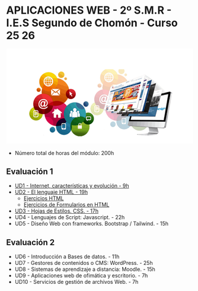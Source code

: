 # APLICACIONES WEB - 2º S.M.R - I.E.S Segundo de Chomón - Curso 25 26

![Lenguaje de Marcas y Sistemas de Gestión de la Información](./img/Aweb.png)

- Número total de horas del módulo: 200h

## Evaluación 1

- [UD1 - Internet, características y evolución - 9h](./UD1/readme.md)
- [UD2 - El lenguaje HTML - 19h](./UD2/readme.md)
    - [Ejercicios HTML](./UD2/Dia2/ejercicioshtml.md)
    - [Ejercicios de Formularios en HTML](./UD2/ejerciciosformularios.md)
- [UD3 - Hojas de Estilos. CSS. - 17h](./UD3/readme.md)
- UD4 - Lenguajes de Script: Javascript. - 22h
- UD5 - Diseño Web con frameworks. Bootstrap / Tailwind. - 15h

## Evaluación 2

- UD6 - Introducción a Bases de datos. - 11h
- UD7 - Gestores de contenidos o CMS: WordPress. - 25h
- UD8 - Sistemas de aprendizaje a distancia: Moodle. - 15h
- UD9 - Aplicaciones web de ofimática y escritorio. - 7h
- UD10 - Servicios de gestión de archivos Web. - 7h